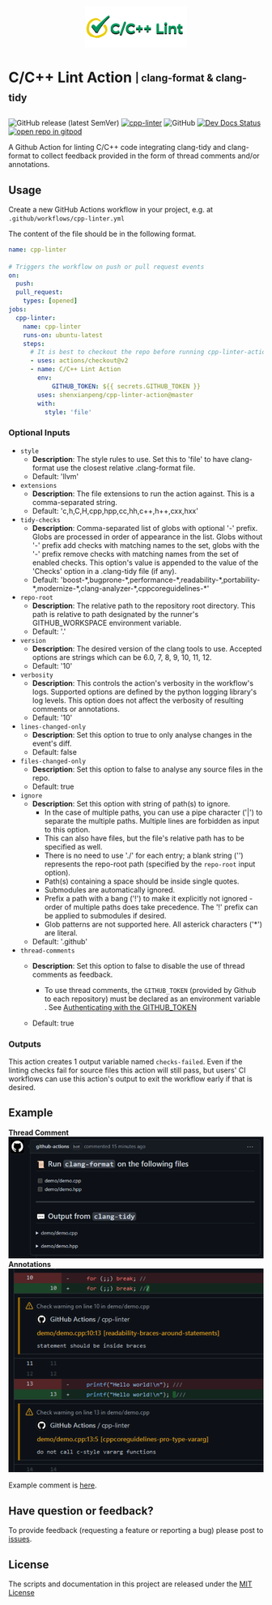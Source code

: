 <p align="center">
<img src="docs/images/logo_nobg.png" alt="icon">
</p>
<!--intro-start-->

# C/C++ Lint Action <sub><sup>| clang-format & clang-tidy</sup></sub>

![GitHub release (latest SemVer)](https://img.shields.io/github/v/release/shenxianpeng/cpp-linter-action)
[![cpp-linter](https://github.com/shenxianpeng/cpp-linter-action/actions/workflows/cpp-linter.yml/badge.svg)](https://github.com/shenxianpeng/cpp-linter-action/actions/workflows/cpp-linter.yml)
![GitHub](https://img.shields.io/github/license/shenxianpeng/cpp-linter-action?label=license)
[![Dev Docs Status](https://readthedocs.org/projects/cpp-linter-action/badge/?version=latest)](https://cpp-linter-action.readthedocs.io/en/latest/?badge=latest)
[![open repo in gitpod](https://img.shields.io/badge/Gitpod-Use%20Online%20IDE-B16C04?logo=gitpod)](https://gitpod.io/#https://github.com/shenxianpeng/cpp-linter-action)

A Github Action for linting C/C++ code integrating clang-tidy and clang-format to collect feedback provided in the form of thread comments and/or annotations.

## Usage

Create a new GitHub Actions workflow in your project, e.g. at `.github/workflows/cpp-linter.yml`

The content of the file should be in the following format.

```yaml
name: cpp-linter

# Triggers the workflow on push or pull request events
on:
  push:
  pull_request:
    types: [opened]
jobs:
  cpp-linter:
    name: cpp-linter
    runs-on: ubuntu-latest
    steps:
      # It is best to checkout the repo before running cpp-linter-action
      - uses: actions/checkout@v2
      - name: C/C++ Lint Action
        env:
            GITHUB_TOKEN: ${{ secrets.GITHUB_TOKEN }}
        uses: shenxianpeng/cpp-linter-action@master
        with:
          style: 'file'
```


### Optional Inputs

- `style`
  - **Description**: The style rules to use. Set this to 'file' to have clang-format use the closest relative .clang-format file.
  - Default: 'llvm'
- `extensions`
  - **Description**: The file extensions to run the action against. This is a comma-separated string.
  - Default: 'c,h,C,H,cpp,hpp,cc,hh,c++,h++,cxx,hxx'
- `tidy-checks`
  - **Description**: Comma-separated list of globs with optional '-' prefix. Globs are processed in order of appearance in the list. Globs without '-' prefix add checks with matching names to the set, globs with the '-' prefix remove checks with matching names from the set of enabled checks. This option's value is appended to the value of the 'Checks' option in a .clang-tidy file (if any).
  - Default: 'boost-\*,bugprone-\*,performance-\*,readability-\*,portability-\*,modernize-\*,clang-analyzer-\*,cppcoreguidelines-\*'
- `repo-root`
  - **Description**: The relative path to the repository root directory. This path is relative to path designated by the runner's GITHUB_WORKSPACE environment variable.
  - Default: '.'
- `version`
  - **Description**: The desired version of the clang tools to use. Accepted options are strings which can be 6.0, 7, 8, 9, 10, 11, 12.
  - Default: '10'
- `verbosity`
  - **Description**: This controls the action's verbosity in the workflow's logs. Supported options are defined by the python logging library's log levels. This option does not affect the verbosity of resulting comments or annotations.
  - Default: '10'
- `lines-changed-only`
  - **Description**: Set this option to true to only analyse changes in the event's diff.
  - Default: false
- `files-changed-only`
  - **Description**: Set this option to false to analyse any source files in the repo.
  - Default: true
- `ignore`
  - **Description**: Set this option with string of path(s) to ignore.
    - In the case of multiple paths, you can use a pipe character ('|')
      to separate the multiple paths. Multiple lines are forbidden as input to this option.
    - This can also have files, but the file's relative path has to be specified
      as well.
    - There is no need to use './' for each entry; a blank string ('') represents
      the repo-root path (specified by the `repo-root` input option).
    - Path(s) containing a space should be inside single quotes.
    - Submodules are automatically ignored.
    - Prefix a path with a bang ('!') to make it explicitly not ignored - order of
      multiple paths does take precedence. The '!' prefix can be applied to
      submodules if desired.
    - Glob patterns are not supported here. All asterick characters ('*') are literal.
  - Default: '.github'
- `thread-comments`
  - **Description**: Set this option to false to disable the use of thread comments as feedback.
    - To use thread comments, the `GITHUB_TOKEN` (provided by Github to each repository) must be declared as an environment variable . See [Authenticating with the GITHUB_TOKEN](https://docs.github.com/en/actions/reference/authentication-in-a-workflow)

  - Default: true

### Outputs

This action creates 1 output variable named `checks-failed`. Even if the linting checks fail for source files this action will still pass, but users' CI workflows can use this action's output to exit the workflow early if that is desired.

## Example
<!--intro-end-->
**Thread Comment**
![github-actions bot](./docs/images/demo_comment.png)
**Annotations**
![workflow annotations](./docs/images/demo_annotations.png)
<!--footer-start-->
Example comment is [here](https://github.com/shenxianpeng/cpp-linter-action/pull/5#commitcomment-55252014).

## Have question or feedback?

To provide feedback (requesting a feature or reporting a bug) please post to [issues](https://github.com/shenxianpeng/cpp-linter-action/issues).


## License

The scripts and documentation in this project are released under the [MIT License](https://github.com/shenxianpeng/cpp-linter-action/blob/master/LICENSE)
<!--footer-end-->

